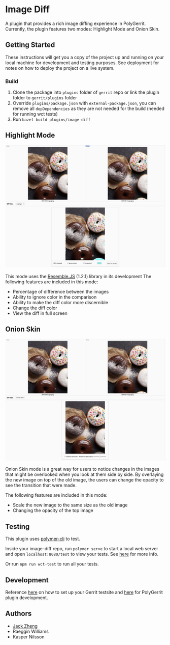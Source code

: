 # Image Diff

A plugin that provides a rich image diffing experience in PolyGerrit.
Currently, the plugin features two modes: Highlight Mode and Onion Skin.

## Getting Started

These instructions will get you a copy of the project up and running on your local machine for development and testing purposes. See deployment for notes on how to deploy the project on a live system.

### Build

1. Clone the package into `plugins` folder of `gerrit` repo or link the plugin folder to `gerrit/plugins` folder
2. Override `plugins/package.json` with `external-package.json`, you can remove all `depDependencies` as they are not needed for the build (needed for running wct tests)
3. Run `bazel build plugins/image-diff`

## Highlight Mode

![Highlight example](assets/highlight-example.png)

This mode uses the [Resemble.JS](https://github.com/HuddleEng/Resemble.js?files=1) (1.2.1) library in its development
The following features are included in this mode:

* Percentage of difference between the images
* Ability to ignore color in the comparison
* Ability to make the diff color more discernible
* Change the diff color
* View the diff in full screen

## Onion Skin

![Opacity example](assets/onion-skin-example.png)

Onion Skin mode is a great way for users to notice changes in the images that might be overlooked when you look at them side by side. By overlaying the new image on top of the old image, the users can change the opacity to see the transition that were made.

The following features are included in this mode:

* Scale the new image to the same size as the old image
* Changing the opacity of the top image

## Testing

This plugin uses [polymer-cli](https://www.polymer-project.org/1.0/docs/tools/polymer-cli#install) to test.

Inside your image-diff repo, run `polymer serve` to start a local web server and open `localhost:8080/test` to view your tests. See [here](https://www.polymer-project.org/2.0/docs/tools/polymer-cli-commands#serve) for more info.

Or run `npm run wct-test` to run all your tests.

## Development

Reference [here](https://gerrit.googlesource.com/gerrit/+/master/polygerrit-ui/) on how to set up your Gerrit testsite and [here](https://gerrit-documentation.storage.googleapis.com/Documentation/2.15.3/pg-plugin-dev.html#loading) for PolyGerrit plugin development.

## Authors

* [Jack Zheng](https://github.com/JZ987)
* Raeggin Williams
* Kasper Nilsson
